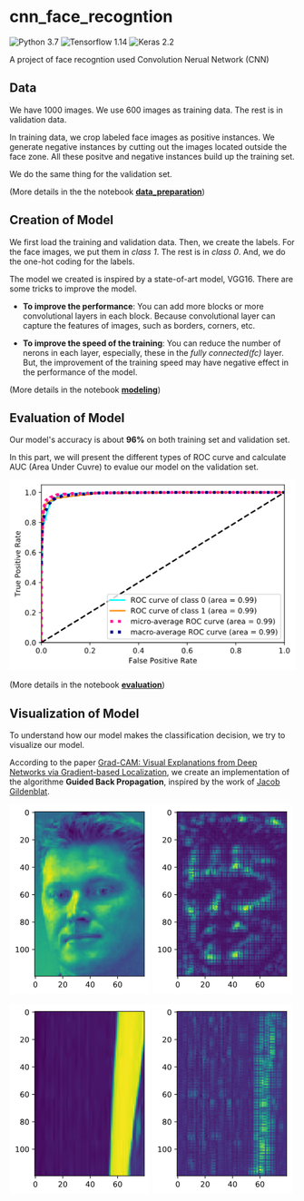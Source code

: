 # cnn_face_recogntion

![Python 3.7](https://img.shields.io/badge/python-3.7-blue.svg)
![Tensorflow 1.14](https://img.shields.io/badge/tensorflow-1.14-orange.svg)
![Keras 2.2](https://img.shields.io/badge/keras-2.2-red.svg)

A project of face recogntion used Convolution Nerual Network (CNN)

## Data

We have 1000 images. We use 600 images as training data. The rest is in validation data. 

In training data, we crop labeled face images as positive instances. We generate negative instances by cutting out the images located outside the face zone. All these positve and negative instances build up the training set.

We do the same thing for the validation set.

(More details in the the notebook **[data_preparation](./notebook/data_preparation.ipynb)**)

## Creation of Model

We first load the training and validation data. Then, we create the labels. For the face images, we put them in *class 1*. The rest is in *class 0*. And, we do the one-hot coding for the labels.

The model we created is inspired by a state-of-art model, VGG16. There are some tricks to improve the model.

* **To improve the performance**: You can add more blocks or more convolutional layers in each block. Because convolutional layer can capture the features of images, such as borders, corners, etc.

* **To improve the speed of the training**: You can reduce the number of nerons in each layer, especially, these in the *fully connected(fc)* layer. But, the improvement of the training speed may have negative effect in the performance of the model.

(More details in the notebook **[modeling](./notebook/modeling.ipynb)**)

## Evaluation of Model

Our model's accuracy is about **96%** on both training set and validation set. 

In this part, we will present the different types of ROC curve and calculate AUC (Area Under Cuvre) to evalue our model on the validation set.

![ROC curves](./data/output/images/roc_all.png)

(More details in the notebook **[evaluation](./notebook/evaluation.ipynb)**)

## Visualization of Model
To understand how our model makes the classification decision, we try to visualize our model.

According to the paper [Grad-CAM: Visual Explanations from Deep Networks via Gradient-based Localization](https://arxiv.org/abs/1610.02391), we create an implementation of the algorithme **Guided Back Propagation**, inspired by the work of [Jacob Gildenblat](https://github.com/jacobgil/keras-grad-cam).

![origin_pos](./data/output/images/origin_image_pos.png)
![exp_pos](./data/output/images/saliency_map_pos.png)

![origin_neg](./data/output/images/origin_image_neg.png)
![exp_neg](./data/output/images/saliency_maps_neg.png)



